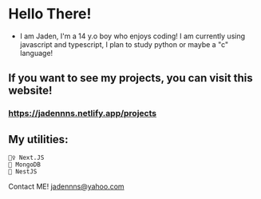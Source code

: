 # Hello There!

* I am Jaden, I'm a 14 y.o boy who enjoys coding! I am currently using javascript and typescript, I plan to study python or maybe a "c" language!

## If you want to see my projects, you can visit this website! 
### https://jadennns.netlify.app/projects

## My utilities: 
```
🏃‍♀️ Next.JS
📁 MongoDB
🛌 NestJS
```

Contact ME! [jadennns@yahoo.com](mailto:jadennns@yahoo.com)

